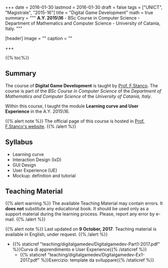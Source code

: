 +++
date = 2016-01-30
lastmod = 2016-01-30
draft = false
tags = ["UNICT", "Magistrale", "2015-16"]
title = "Digital Game Development"
math = true
summary = """
**A.Y. 2015\\16** - BSc Course in Computer Science - Department of Mathematics and Computer Science - University of Catania, Italy. 
"""

[header]
image = ""
caption = ""

+++

{{% toc%}}

## Summary

The course of **Digital Game Development** is taught by [Prof. F.Stanco](http://www.dmi.unict.it/~fstanco/). The course is part of the *BSc Course in Computer Science* of the *Department of Mathematics and Computer Science* of the *University of Catania, Italy*.

Within this course, I taught the module **Learning curve and User Experience** in the A.Y. 2015\\16.

{{% alert note %}}
The official page of this course is hosted in [Prof. F.Stanco's website](http://www.dmi.unict.it/~fstanco/).
{{% /alert %}}

## Syllabus

* Learning curve
* Interaction Design (IxD)
* GUI Design
* User Experience (UE)
* Mockup: definition and tutorial

## Teaching Material

{{% alert warning %}}
The available Teaching Material may contain errors. It **does not** substitute any educational book. It should be used only as a support material during the learning process. Please, report any error by e-mail.
{{% /alert %}}

{{% alert note %}}
Last updated on **9 October, 2017**. Teaching material is available in English, under request.
{{% /alert %}}

* {{% staticref "teaching/digitalgamedev/Digitalgamedev-Part1-2017.pdf" %}}Curva di apprendimento e User Experience{{% /staticref %}}
  * {{% staticref "teaching/digitalgamedev/Digitalgamedev-Ex1-2017.pdf" %}}Esercizio: template da sviluppare{{% /staticref %}}
